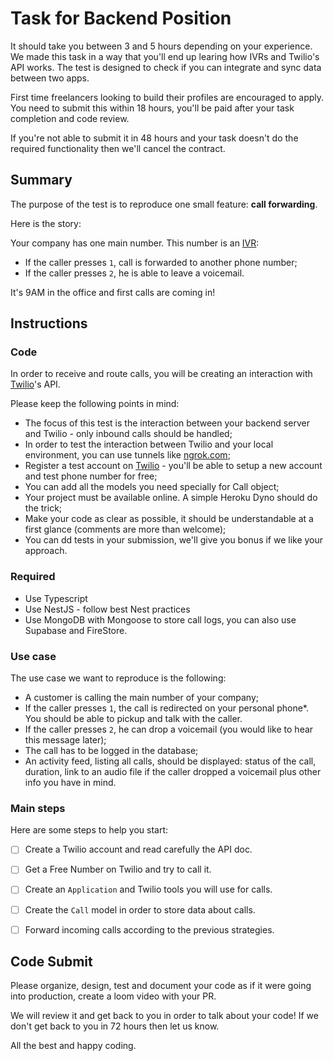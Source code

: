 # Task for Backend Position

It should take you between 3 and 5 hours depending on your experience. We made this task in a way that you'll end up learing how IVRs and Twilio's API works. The test is designed to check if you can integrate and sync data between two apps.

First time freelancers looking to build their profiles are encouraged to apply. You need to submit this within 18 hours, you'll be paid after your task completion and code review.

If you're not able to submit it in 48 hours and your task doesn't do the required functionality then we'll cancel the contract.

## Summary

The purpose of the test is to reproduce one small feature: __call forwarding__.

Here is the story:

Your company has one main number. This number is an [IVR](https://en.wikipedia.org/wiki/Interactive_voice_response):
- If the caller presses `1`, call is forwarded to another phone number;
- If the caller presses `2`, he is able to leave a voicemail.

It's 9AM in the office and first calls are coming in!

## Instructions

### Code

In order to receive and route calls, you will be creating an interaction with [Twilio](https://twilio.com)'s API.

Please keep the following points in mind:

- The focus of this test is the interaction between your backend server and Twilio - only inbound calls should be handled;
- In order to test the interaction between Twilio and your local environment, you can use tunnels like [ngrok.com](https://ngrok.com);
- Register a test account on [Twilio](https://twilio.com) - you'll be able to setup a new account and test phone number for free;
- You can add all the models you need specially for Call object;
- Your project must be available online. A simple Heroku Dyno should do the trick;
- Make your code as clear as possible, it should be understandable at a first glance (comments are more than welcome);
- You can dd tests in your submission, we'll give you bonus if we like your approach.

### Required

- Use Typescript
- Use NestJS - follow best Nest practices
- Use MongoDB with Mongoose to store call logs, you can also use Supabase and FireStore.

### Use case

The use case we want to reproduce is the following:

- A customer is calling the main number of your company;
- If the caller presses `1`, the call is redirected on your personal phone\*. You should be able to pickup and talk with the caller.
- If the caller presses `2`, he can drop a voicemail (you would like to hear this message later);
- The call has to be logged in the database;
- An activity feed, listing all calls, should be displayed: status of the call, duration, link to an audio file if the caller dropped a voicemail plus other info you have in mind.

### Main steps

Here are some steps to help you start:

- [ ] Create a Twilio account and read carefully the API doc.

- [ ] Get a Free Number on Twilio and try to call it.

- [ ] Create an `Application` and Twilio tools you will use for calls.

- [ ] Create the `Call` model in order to store data about calls.

- [ ] Forward incoming calls according to the previous strategies.


## Code Submit
Please organize, design, test and document your code as if it were going into production, create a loom video with your PR.

We will review it and get back to you in order to talk about your code! If we don't get back to you in 72 hours then let us know.

All the best and happy coding. 
